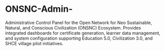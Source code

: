 # ONSNC-Admin-
Administrative Control Panel for the Open Network for Neo Sustainable, Natural, and Conscious Civilization (ONSNC) Ecosystem. Provides integrated dashboards for certificate generation, learner data management, and system configuration supporting Education 5.0, Civilization 3.0, and SHCE village pilot initiatives.
